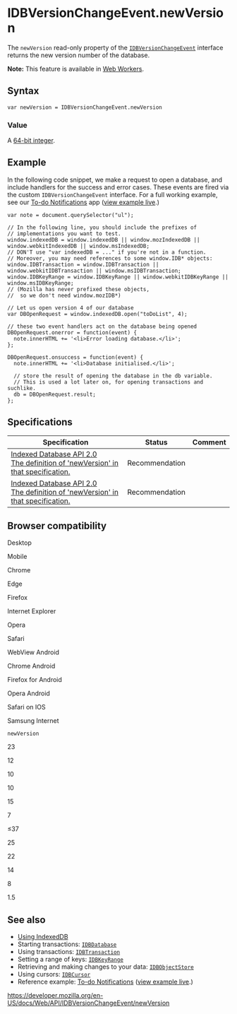 IDBVersionChangeEvent.newVersion
================================

The `newVersion` read-only property of the [`IDBVersionChangeEvent`](../idbversionchangeevent) interface returns the new version number of the database.

**Note:** This feature is available in [Web Workers](../web_workers_api).

Syntax
------

    var newVersion = IDBVersionChangeEvent.newVersion

### Value

A [64-bit integer](https://developer.mozilla.org/en-US/docs/NSPR_API_Reference/Long_Long_(64-bit)_Integers).

Example
-------

In the following code snippet, we make a request to open a database, and include handlers for the success and error cases. These events are fired via the custom `IDBVersionChangeEvent` interface. For a full working example, see our [To-do Notifications](https://github.com/mdn/to-do-notifications/tree/gh-pages) app ([view example live](https://mdn.github.io/to-do-notifications/).)

    var note = document.querySelector("ul");

    // In the following line, you should include the prefixes of
    // implementations you want to test.
    window.indexedDB = window.indexedDB || window.mozIndexedDB || window.webkitIndexedDB || window.msIndexedDB;
    // DON'T use "var indexedDB = ..." if you're not in a function.
    // Moreover, you may need references to some window.IDB* objects:
    window.IDBTransaction = window.IDBTransaction || window.webkitIDBTransaction || window.msIDBTransaction;
    window.IDBKeyRange = window.IDBKeyRange || window.webkitIDBKeyRange || window.msIDBKeyRange;
    // (Mozilla has never prefixed these objects,
    //  so we don't need window.mozIDB*)

    // Let us open version 4 of our database
    var DBOpenRequest = window.indexedDB.open("toDoList", 4);

    // these two event handlers act on the database being opened
    DBOpenRequest.onerror = function(event) {
      note.innerHTML += '<li>Error loading database.</li>';
    };

    DBOpenRequest.onsuccess = function(event) {
      note.innerHTML += '<li>Database initialised.</li>';

      // store the result of opening the database in the db variable.
      // This is used a lot later on, for opening transactions and suchlike.
      db = DBOpenRequest.result;
    };

Specifications
--------------

<table><thead><tr class="header"><th>Specification</th><th>Status</th><th>Comment</th></tr></thead><tbody><tr class="odd"><td><a href="https://www.w3.org/TR/IndexedDB/#dom-idbversionchangeevent-newversion">Indexed Database API 2.0<br />
<span class="small">The definition of 'newVersion' in that specification.</span></a></td><td><span class="spec-rec">Recommendation</span></td><td></td></tr><tr class="even"><td><a href="https://www.w3.org/TR/IndexedDB/#dom-idbversionchangeevent-newversion">Indexed Database API 2.0<br />
<span class="small">The definition of 'newVersion' in that specification.</span></a></td><td><span class="spec-rec">Recommendation</span></td><td></td></tr></tbody></table>

Browser compatibility
---------------------

Desktop

Mobile

Chrome

Edge

Firefox

Internet Explorer

Opera

Safari

WebView Android

Chrome Android

Firefox for Android

Opera Android

Safari on IOS

Samsung Internet

`newVersion`

23

12

10

10

15

7

≤37

25

22

14

8

1.5

See also
--------

-   [Using IndexedDB](../indexeddb_api/using_indexeddb)
-   Starting transactions: [`IDBDatabase`](../idbdatabase)
-   Using transactions: [`IDBTransaction`](../idbtransaction)
-   Setting a range of keys: [`IDBKeyRange`](../idbkeyrange)
-   Retrieving and making changes to your data: [`IDBObjectStore`](../idbobjectstore)
-   Using cursors: [`IDBCursor`](../idbcursor)
-   Reference example: [To-do Notifications](https://github.com/mdn/to-do-notifications/tree/gh-pages) ([view example live](https://mdn.github.io/to-do-notifications/).)

<a href="https://developer.mozilla.org/en-US/docs/Web/API/IDBVersionChangeEvent/newVersion" class="_attribution-link">https://developer.mozilla.org/en-US/docs/Web/API/IDBVersionChangeEvent/newVersion</a>
